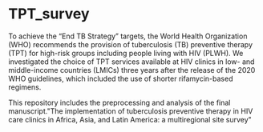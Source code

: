 # TPT_survey 

To achieve the “End TB Strategy” targets, the  World Health Organization (WHO) recommends the provision of tuberculosis (TB) preventive therapy (TPT) for high-risk groups including people living with HIV (PLWH). We investigated the choice of TPT services available at HIV clinics in low- and middle-income countries (LMICs) three years after the release of the 2020 WHO guidelines, which included the use of shorter rifamycin-based regimens. 

This repository includes the preprocessing and analysis of the final manuscript."The implementation of tuberculosis preventive therapy in HIV care clinics in Africa, Asia, and Latin America: a multiregional site survey"
